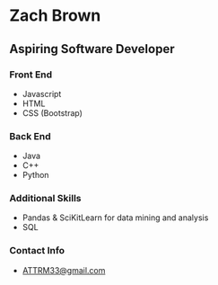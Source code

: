 # Zach Brown
## Aspiring Software Developer

### Front End
- Javascript
- HTML
- CSS (Bootstrap)

### Back End
- Java
- C++
- Python

### Additional Skills
- Pandas & SciKitLearn for data mining and analysis
- SQL

### Contact Info
- ATTRM33@gmail.com


<!---
ATTRM33/ATTRM33 is a ✨ special ✨ repository because its `README.md` (this file) appears on your GitHub profile.
You can click the Preview link to take a look at your changes.
--->
